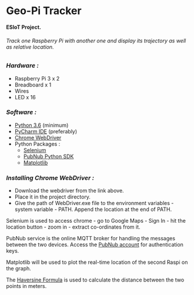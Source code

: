 # Geo-Pi Tracker
**ESIoT Project.**

###### Track one Raspberry Pi with another one and display its trajectory as well as relative location.

### *Hardware :*
 - Raspberry Pi 3 x 2
 - Breadboard x 1
 - Wires 
 - LED x 16
 
 ### *Software :*
 - [Python 3.6](https://www.python.org/downloads/) (minimum)
 - [PyCharm IDE](https://www.jetbrains.com/pycharm/) (preferably)
 - [Chrome WebDriver](https://chromedriver.storage.googleapis.com/index.html?path=73.0.3683.20/)
 - Python Packages :
   - [Selenium](https://www.seleniumhq.org/)
   - [PubNub Python SDK](https://www.pubnub.com/docs/python/pubnub-python-sdk)
   - [Matplotlib](https://matplotlib.org/users/installing.html)
  
 ### *Installing Chrome WebDriver :* 
 - Download the webdriver from the link above.
 - Place it in the project directory.
 - Give the path of WebDriver.exe file to the environment variables - system variable - PATH. Append the location at the end of PATH.

 
Selenium is used to access chrome - go to Google Maps - Sign In - hit the location button - zoom in - extract co-ordinates from it.

PubNub service is the online MQTT broker for handling the messages between the two devices. 
Access the [PubNub account](https://admin.pubnub.com/#/user/485567/account/485527/app/35264197/key/541883/) for authentication keys.

Matplotlib will be used to plot the real-time location of the second Raspi on the graph.

The [Haversine Formula](http://www.movable-type.co.uk/scripts/latlong.html) is used to calculate the distance between the two points in meters.
